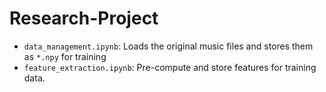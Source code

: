 # Research-Project

- `data_management.ipynb`: Loads the original music files and stores them as `*.npy` for training
- `feature_extraction.ipynb`: Pre-compute and store features for training data.
